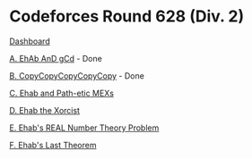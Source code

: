 # Codeforces Round 628 (Div. 2)

[Dashboard](https://codeforces.com/contest/1325)

[A. EhAb AnD gCd](https://codeforces.com/contest/1325/problem/A) - Done

[B. CopyCopyCopyCopyCopy](https://codeforces.com/contest/1325/problem/B) - Done

[C. Ehab and Path-etic MEXs](https://codeforces.com/contest/1325/problem/C)

[D. Ehab the Xorcist](https://codeforces.com/contest/1325/problem/D)

[E. Ehab's REAL Number Theory Problem](https://codeforces.com/contest/1325/problem/E)

[F. Ehab's Last Theorem](https://codeforces.com/contest/1325/problem/F)
